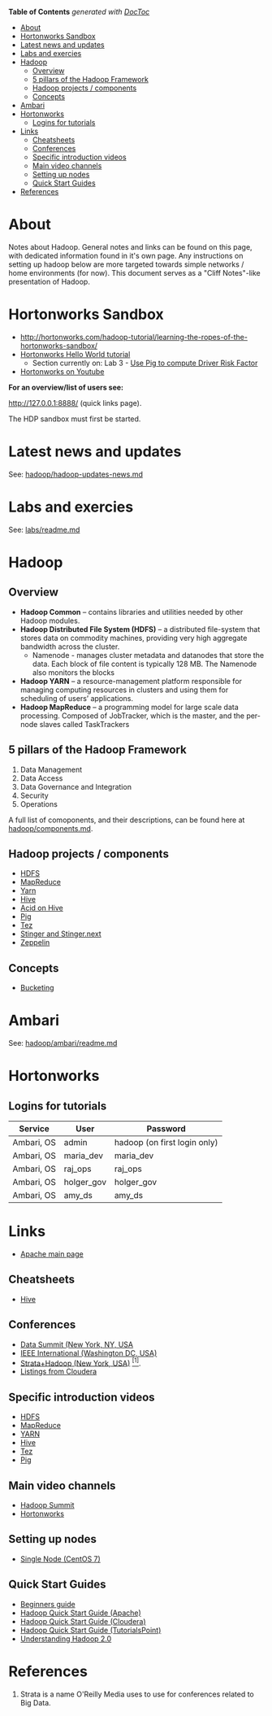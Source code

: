 <!-- START doctoc generated TOC please keep comment here to allow auto update -->
<!-- DON'T EDIT THIS SECTION, INSTEAD RE-RUN doctoc TO UPDATE -->
**Table of Contents**  *generated with [DocToc](https://github.com/thlorenz/doctoc)*

- [About](#about)
- [Hortonworks Sandbox](#hortonworks-sandbox)
- [Latest news and updates](#latest-news-and-updates)
- [Labs and exercies](#labs-and-exercies)
- [Hadoop](#hadoop)
  - [Overview](#overview)
  - [5 pillars of the Hadoop  Framework](#5-pillars-of-the-hadoop--framework)
  - [Hadoop projects / components](#hadoop-projects--components)
  - [Concepts](#concepts)
- [Ambari](#ambari)
- [Hortonworks](#hortonworks)
  - [Logins for tutorials](#logins-for-tutorials)
- [Links](#links)
  - [Cheatsheets](#cheatsheets)
  - [Conferences](#conferences)
  - [Specific introduction videos](#specific-introduction-videos)
  - [Main video channels](#main-video-channels)
  - [Setting up nodes](#setting-up-nodes)
  - [Quick Start Guides](#quick-start-guides)
- [References](#references)

<!-- END doctoc generated TOC please keep comment here to allow auto update -->

# About

Notes about Hadoop. General notes and links can be found on this page, with dedicated information found in it's own page. Any instructions on setting up hadoop below are more targeted towards simple networks / home environments (for now). This document serves as a "Cliff Notes"-like presentation of Hadoop.

# Hortonworks Sandbox

* http://hortonworks.com/hadoop-tutorial/learning-the-ropes-of-the-hortonworks-sandbox/
* [Hortonworks Hello World tutorial](http://hortonworks.com/hadoop-tutorial/hello-world-an-introduction-to-hadoop-hcatalog-hive-and-pig/#section_2)
  * Section currently on: Lab 3 - [Use Pig to compute Driver Risk Factor](https://github.com/hortonworks/tutorials/blob/hdp-2.5/tutorials/hortonworks/hello-hdp-an-introduction-to-hadoop/hello-hdp-section-5.md)
* [Hortonworks on Youtube](https://www.youtube.com/channel/UCXFjdDwI_CRTPxlshXWMu7w)


**For an overview/list of users see:**

http://127.0.0.1:8888/ (quick links page).

The HDP sandbox must first be started.

# Latest news and updates

See: [hadoop/hadoop-updates-news.md](https://github.com/mdeguzis/documents/tree/master/systems-engineer/hadoop)

# Labs and exercies

See: [labs/readme.md](https://github.com/mdeguzis/documents/tree/master/systems-engineer/hadoop/labs)

# Hadoop

## Overview

* **Hadoop Common** – contains libraries and utilities needed by other Hadoop modules.
* **Hadoop Distributed File System (HDFS)** – a distributed file-system that stores data on commodity machines, providing very high aggregate bandwidth across the cluster.
  * Namenode - manages cluster metadata and datanodes that store the data. Each block of file content is typically 128 MB. The Namenode also monitors the blocks
* **Hadoop YARN** – a resource-management platform responsible for managing computing resources in clusters and using them for scheduling of users’ applications.
* **Hadoop MapReduce** – a programming model for large scale data processing. Composed of JobTracker, which is the master, and the per-node slaves called TaskTrackers

## 5 pillars of the Hadoop  Framework

1. Data Management
2. Data Access
3. Data Governance and Integration
4. Security
5. Operations

A full list of comoponents, and their descriptions, can be found here at [hadoop/components.md](https://github.com/mdeguzis/documents/blob/master/systems-engineer/hadoop/components.md).

## Hadoop projects / components

* [HDFS](https://github.com/mdeguzis/documents/blob/master/systems-engineer/hadoop/hadoop-projects/hdfs.md)
* [MapReduce](https://github.com/mdeguzis/documents/blob/master/systems-engineer/hadoop/hadoop-projects/mapreduce.md)
* [Yarn](https://github.com/mdeguzis/documents/blob/master/systems-engineer/hadoop/hadoop-projects/yarn.md)
* [Hive](https://github.com/mdeguzis/documents/blob/master/systems-engineer/hadoop/hadoop-projects/hive.md)
* [Acid on Hive](https://github.com/mdeguzis/documents/blob/master/systems-engineer/hadoop/hadoop-projects/acid-on-hive.md)
* [Pig](https://github.com/mdeguzis/documents/blob/master/systems-engineer/hadoop/hadoop-projects/pig.md)
* [Tez](https://github.com/mdeguzis/documents/blob/master/systems-engineer/hadoop/hadoop-projects/tez.md)
* [Stinger and Stinger.next](https://github.com/mdeguzis/documents/blob/master/systems-engineer/hadoop/hadoop-projects/stinger-and-stringer.next.md)
* [Zeppelin](https://github.com/mdeguzis/documents/blob/master/systems-engineer/hadoop/hadoop-projects/zeppelin.md)

## Concepts

* [Bucketing](http://hadooptutorial.info/bucketing-in-hive/)

# Ambari

See: [hadoop/ambari/readme.md](https://github.com/mdeguzis/documents/blob/master/systems-engineer/hadoop/ambari/readme.md)

# Hortonworks

## Logins for tutorials

Service |	User 	| Password
--------|-------|-------
Ambari, OS  |	admin |	hadoop (on first login only)
Ambari, OS 	| maria_dev |	maria_dev
Ambari, OS 	| raj_ops |	raj_ops
Ambari, OS 	| holger_gov |	holger_gov
Ambari, OS 	| amy_ds |	amy_ds

# Links

* [Apache main page](http://hadoop.apache.org/)

## Cheatsheets

* [Hive](http://hortonworks.com/blog/hive-cheat-sheet-for-sql-users/)

## Conferences

* [Data Summit (New York,  NY, USA](http://www.dbta.com/DataSummit)
* [IEEE International (Washington DC, USA)](http://cci.drexel.edu/bigdata/bigdata2016/index.html)
* [Strata+Hadoop (New York, USA)](http://conferences.oreilly.com/strata/hadoop-big-data-ny) [<sup>[1]</sup>](#cite1).
* [Listings from Cloudera](http://www.cloudera.com/about-cloudera/events.html)

## Specific introduction videos

* [HDFS](https://youtu.be/1_ly9dZnmWc)
* [MapReduce](https://www.youtube.com/watch?v=ht3dNvdNDzI)
* [YARN](https://youtu.be/wlouNFscZS0)
* [Hive](https://youtu.be/Pn7Sp2-hUXE)
* [Tez](https://youtu.be/cPSfA1bhgVA)
* [Pig](https://youtu.be/PQb9I-8986s)

## Main video channels

* [Hadoop Summit](https://www.youtube.com/channel/UC5o4P1O-WVE15EZWqayc5dw)
* [Hortonworks](https://www.youtube.com/channel/UCXFjdDwI_CRTPxlshXWMu7w)

## Setting up nodes 

* [Single Node (CentOS 7)](http://www.tecmint.com/install-configure-apache-hadoop-centos-7/)

## Quick Start Guides

* [Beginners guide](http://blog.matthewrathbone.com/2013/04/17/what-is-hadoop.html)
* [Hadoop Quick Start Guide (Apache)](https://wiki.apache.org/hadoop/QuickStart)
* [Hadoop Quick Start Guide (Cloudera)](http://www.cloudera.com/developers/get-started-with-hadoop-tutorial.html)
* [Hadoop Quick Start Guide (TutorialsPoint)](https://www.tutorialspoint.com/hadoop/hadoop_quick_guide.htm)
* [Understanding Hadoop 2.0](http://hortonworks.com/blog/understanding-hadoop-2-0/)

# References
1. <a name="cite1"></a> Strata is a name O'Reilly Media uses to use for conferences related to Big Data.
